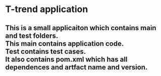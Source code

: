 # T-trend application

This is a small applicaiton which contains main and test folders.  
This main contains application code.  
Test contains test cases.  
It also contains pom.xml which has all dependences and artfact name and version.
---

